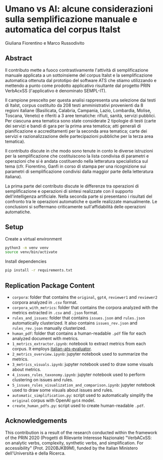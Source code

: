 # Umano vs AI: alcune considerazioni sulla semplificazione manuale e automatica del corpus ItaIst
Giuliana Fiorentino e Marco Russodivito

## Abstract
Il contributo mette a fuoco contrastivamente l'attività di semplificazione manuale applicata a un sottoinsieme del corpus ItaIst e la semplificazione automatica ottenuta dal prototipo del software ATS che stiamo utilizzando e mettendo a punto come prodotto applicativo risultante dal progetto PRIN VerbAcxSS (l'applicativo è denominato SEMPL-IT).

Il campione prescelto per questa analisi rappresenta una selezione dai testi di ItaIst, corpus costituito da 208 testi amministrativi provenienti da 8 regioni italiane (Basilicata, Calabria, Campania, Lazio, Lombardia, Molise, Toscana, Veneto) e riferiti a 3 aree tematiche: rifiuti, sanità, servizi pubblici. Per ciascuna area tematica sono state considerate 2 tipologie di testi (carte dei servizi e bandi di gara per la prima area tematica; atti generali di pianificazione e accreditamenti per la seconda area tematica; carte dei servizi e razionalizzazione delle partecipazioni pubbliche per la terza area tematica).

Il contributo discute in che modo sono tenute in conto le diverse istruzioni per la semplificazione che costituiscono la lista condivisa di parametri e operazioni che si è andata costituendo nella letteratura specialistica sul tema (cfr. Fiorentino, Ganfi in corso di stampa per una ricognizione sui parametri di semplificazione condivisi dalla maggior parte della letteratura italiana).

La prima parte del contributo discute le differenze tra operazioni di semplificazione e operazioni di sintesi realizzate con il supporto dell'intelligenza artificiale. Nella seconda parte si presentano i risultati del confronto tra le operazioni automatiche e quelle realizzate manualmente. Le conclusioni si soffermano criticamente sull'affidabilità delle operazioni automatiche.

## Setup
Create a virtual environment
```sh
python3 -m venv venv
source venv/bin/activate
```

Install dependencies
```sh
pip install -r requirements.txt
```

## Replication Package Content
* `corpora`: folder that contains the `original`, `gpt4`, `reviewer1` and `reviewer2` corpora analyzed in `.csv` format.
* `corpora_with_metrics`: folder that contains the corpora analyzed with the metrics extracted in `.csv` and `.json` format.
* `rules_and_issues`: folder that contains `issues.json` and `rules.json` automatically clusterized. It also contains `issues_rev.json` and `rules_rev.json` manually clusterized.
* `human_pdf`: folder that contains a human-readable `.pdf` file for each analyzed document with metrics.
* `1_metrics_extractor.ipynb`: notebook to extract metrics from each corpus. It employs [italian-ats-evaluator](https://github.com/RedHitMark/italian-ats-evaluator).
* `2_metrics_overview.ipynb`: jupyter notebook used to summarize the metrics.
* `3_metrics_visuals.ipynb`: jupyter notebook used to draw some visuals about metrics.
* `4_issues_rules_taxonomy.ipynb`: jupyter notebook used to perform clustering on issues and rules.
* `5_issues_rules_visualization_and_comparison.ipynb`: jupyter notebook used to draw some visuals about issues and rules.
* `automatic_simplification.py`: script used to automatically simplify the `original` corpus with OpenAI `gpt4` model.
* `create_human_pdfs.py`: script used to create human-readable `.pdf`.

## Acknowledgements
This contribution is a result of the research conducted within the framework of the PRIN 2020 (Progetti di Rilevante Interesse Nazionale) "VerbACxSS: on analytic verbs, complexity, synthetic verbs, and simplification. For accessibility" (Prot. 2020BJKB9M), funded by the Italian Ministero dell'Università e della Ricerca.